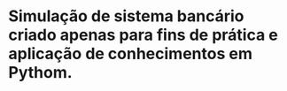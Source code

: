 # Simulação de sistema bancário criado apenas para fins de prática e aplicação de conhecimentos em Pythom.